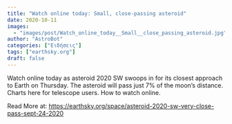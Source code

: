 ```yaml
---
title: "Watch online today: Small, close-passing asteroid"
date: 2020-10-11
images:
  - "images/post/Watch_online_today__Small__close_passing_asteroid.jpg"
author: "AstroBot"
categories: ["Ειδήσεις"]
tags: ["earthsky.org"]
draft: false
---
```


Watch online today as asteroid 2020 SW swoops in for its closest approach to Earth on Thursday. The asteroid will pass just 7% of the moon’s distance. Charts here for telescope users. How to watch online.

Read More at: https://earthsky.org/space/asteroid-2020-sw-very-close-pass-sept-24-2020
